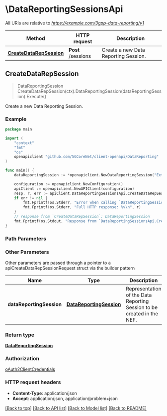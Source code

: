 # \DataReportingSessionsApi

All URIs are relative to *https://example.com/3gpp-data-reporting/v1*

Method | HTTP request | Description
------------- | ------------- | -------------
[**CreateDataRepSession**](DataReportingSessionsApi.md#CreateDataRepSession) | **Post** /sessions | Create a new Data Reporting Session.



## CreateDataRepSession

> DataReportingSession CreateDataRepSession(ctx).DataReportingSession(dataReportingSession).Execute()

Create a new Data Reporting Session.

### Example

```go
package main

import (
    "context"
    "fmt"
    "os"
    openapiclient "github.com/5GCoreNet/client-openapi/DataReporting"
)

func main() {
    dataReportingSession := *openapiclient.NewDataReportingSession("ExternalApplicationId_example", []openapiclient.DataDomain{*openapiclient.NewDataDomain()}) // DataReportingSession | Representation of the Data Reporting Session to be created in the NEF. 

    configuration := openapiclient.NewConfiguration()
    apiClient := openapiclient.NewAPIClient(configuration)
    resp, r, err := apiClient.DataReportingSessionsApi.CreateDataRepSession(context.Background()).DataReportingSession(dataReportingSession).Execute()
    if err != nil {
        fmt.Fprintf(os.Stderr, "Error when calling `DataReportingSessionsApi.CreateDataRepSession``: %v\n", err)
        fmt.Fprintf(os.Stderr, "Full HTTP response: %v\n", r)
    }
    // response from `CreateDataRepSession`: DataReportingSession
    fmt.Fprintf(os.Stdout, "Response from `DataReportingSessionsApi.CreateDataRepSession`: %v\n", resp)
}
```

### Path Parameters



### Other Parameters

Other parameters are passed through a pointer to a apiCreateDataRepSessionRequest struct via the builder pattern


Name | Type | Description  | Notes
------------- | ------------- | ------------- | -------------
 **dataReportingSession** | [**DataReportingSession**](DataReportingSession.md) | Representation of the Data Reporting Session to be created in the NEF.  | 

### Return type

[**DataReportingSession**](DataReportingSession.md)

### Authorization

[oAuth2ClientCredentials](../README.md#oAuth2ClientCredentials)

### HTTP request headers

- **Content-Type**: application/json
- **Accept**: application/json, application/problem+json

[[Back to top]](#) [[Back to API list]](../README.md#documentation-for-api-endpoints)
[[Back to Model list]](../README.md#documentation-for-models)
[[Back to README]](../README.md)

